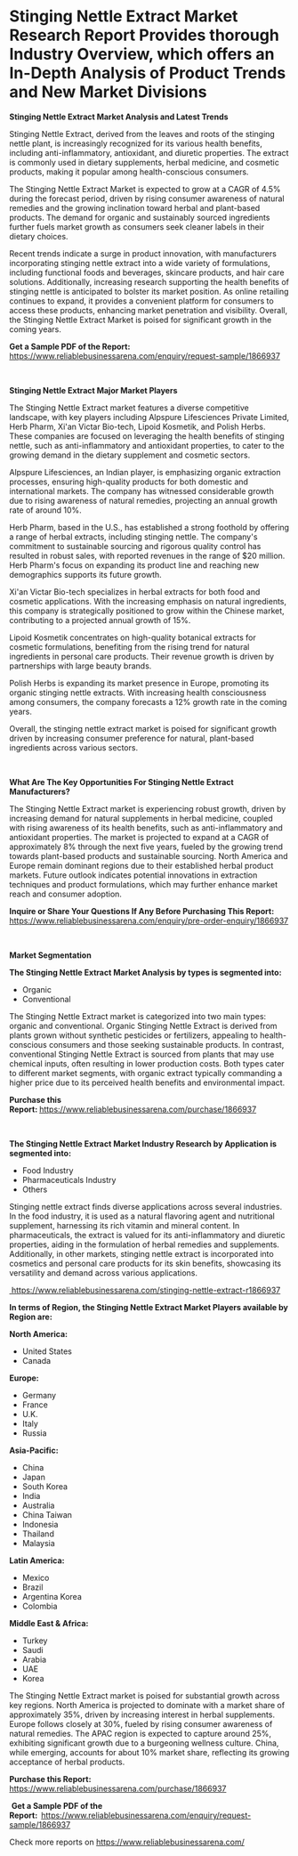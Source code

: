 <p><h1>Stinging Nettle Extract Market Research Report Provides thorough Industry Overview, which offers an In-Depth Analysis of Product Trends and New Market Divisions</h1></p><p><strong>Stinging Nettle Extract Market Analysis and Latest Trends</strong></p>
<p><p>Stinging Nettle Extract, derived from the leaves and roots of the stinging nettle plant, is increasingly recognized for its various health benefits, including anti-inflammatory, antioxidant, and diuretic properties. The extract is commonly used in dietary supplements, herbal medicine, and cosmetic products, making it popular among health-conscious consumers.</p><p>The Stinging Nettle Extract Market is expected to grow at a CAGR of 4.5% during the forecast period, driven by rising consumer awareness of natural remedies and the growing inclination toward herbal and plant-based products. The demand for organic and sustainably sourced ingredients further fuels market growth as consumers seek cleaner labels in their dietary choices. </p><p>Recent trends indicate a surge in product innovation, with manufacturers incorporating stinging nettle extract into a wide variety of formulations, including functional foods and beverages, skincare products, and hair care solutions. Additionally, increasing research supporting the health benefits of stinging nettle is anticipated to bolster its market position. As online retailing continues to expand, it provides a convenient platform for consumers to access these products, enhancing market penetration and visibility. Overall, the Stinging Nettle Extract Market is poised for significant growth in the coming years.</p></p>
<p><strong>Get a Sample PDF of the Report:&nbsp;</strong> <a href="https://www.reliablebusinessarena.com/enquiry/request-sample/1866937?utm_campaign=3024&utm_medium=2&utm_source=Github&utm_content=ia&utm_term=02042025&utm_id=stinging-nettle-extract">https://www.reliablebusinessarena.com/enquiry/request-sample/1866937</a></p>
<p>&nbsp;</p>
<p><strong>Stinging Nettle Extract Major Market Players</strong></p>
<p><p>The Stinging Nettle Extract market features a diverse competitive landscape, with key players including Alpspure Lifesciences Private Limited, Herb Pharm, Xi'an Victar Bio-tech, Lipoid Kosmetik, and Polish Herbs. These companies are focused on leveraging the health benefits of stinging nettle, such as anti-inflammatory and antioxidant properties, to cater to the growing demand in the dietary supplement and cosmetic sectors.</p><p>Alpspure Lifesciences, an Indian player, is emphasizing organic extraction processes, ensuring high-quality products for both domestic and international markets. The company has witnessed considerable growth due to rising awareness of natural remedies, projecting an annual growth rate of around 10%.</p><p>Herb Pharm, based in the U.S., has established a strong foothold by offering a range of herbal extracts, including stinging nettle. The company's commitment to sustainable sourcing and rigorous quality control has resulted in robust sales, with reported revenues in the range of $20 million. Herb Pharm's focus on expanding its product line and reaching new demographics supports its future growth.</p><p>Xi'an Victar Bio-tech specializes in herbal extracts for both food and cosmetic applications. With the increasing emphasis on natural ingredients, this company is strategically positioned to grow within the Chinese market, contributing to a projected annual growth of 15%.</p><p>Lipoid Kosmetik concentrates on high-quality botanical extracts for cosmetic formulations, benefiting from the rising trend for natural ingredients in personal care products. Their revenue growth is driven by partnerships with large beauty brands.</p><p>Polish Herbs is expanding its market presence in Europe, promoting its organic stinging nettle extracts. With increasing health consciousness among consumers, the company forecasts a 12% growth rate in the coming years.</p><p>Overall, the stinging nettle extract market is poised for significant growth driven by increasing consumer preference for natural, plant-based ingredients across various sectors.</p></p>
<p>&nbsp;</p>
<p><strong>What Are The Key Opportunities For Stinging Nettle Extract Manufacturers?</strong></p>
<p><p>The Stinging Nettle Extract market is experiencing robust growth, driven by increasing demand for natural supplements in herbal medicine, coupled with rising awareness of its health benefits, such as anti-inflammatory and antioxidant properties. The market is projected to expand at a CAGR of approximately 8% through the next five years, fueled by the growing trend towards plant-based products and sustainable sourcing. North America and Europe remain dominant regions due to their established herbal product markets. Future outlook indicates potential innovations in extraction techniques and product formulations, which may further enhance market reach and consumer adoption.</p></p>
<p><strong>Inquire or Share Your Questions If Any Before Purchasing This Report:</strong> <a href="https://www.reliablebusinessarena.com/enquiry/pre-order-enquiry/1866937?utm_campaign=3024&utm_medium=2&utm_source=Github&utm_content=ia&utm_term=02042025&utm_id=stinging-nettle-extract">https://www.reliablebusinessarena.com/enquiry/pre-order-enquiry/1866937</a></p>
<p>&nbsp;</p>
<p><strong>Market Segmentation</strong></p>
<p><strong>The Stinging Nettle Extract Market Analysis by types is segmented into:</strong></p>
<p><ul><li>Organic</li><li>Conventional</li></ul></p>
<p><p>The Stinging Nettle Extract market is categorized into two main types: organic and conventional. Organic Stinging Nettle Extract is derived from plants grown without synthetic pesticides or fertilizers, appealing to health-conscious consumers and those seeking sustainable products. In contrast, conventional Stinging Nettle Extract is sourced from plants that may use chemical inputs, often resulting in lower production costs. Both types cater to different market segments, with organic extract typically commanding a higher price due to its perceived health benefits and environmental impact.</p></p>
<p><strong>Purchase this Report:&nbsp;</strong><a href="https://www.reliablebusinessarena.com/purchase/1866937?utm_campaign=3024&utm_medium=2&utm_source=Github&utm_content=ia&utm_term=02042025&utm_id=stinging-nettle-extract">https://www.reliablebusinessarena.com/purchase/1866937</a></p>
<p>&nbsp;</p>
<p><strong>The Stinging Nettle Extract Market Industry Research by Application is segmented into:</strong></p>
<p><ul><li>Food Industry</li><li>Pharmaceuticals Industry</li><li>Others</li></ul></p>
<p><p>Stinging nettle extract finds diverse applications across several industries. In the food industry, it is used as a natural flavoring agent and nutritional supplement, harnessing its rich vitamin and mineral content. In pharmaceuticals, the extract is valued for its anti-inflammatory and diuretic properties, aiding in the formulation of herbal remedies and supplements. Additionally, in other markets, stinging nettle extract is incorporated into cosmetics and personal care products for its skin benefits, showcasing its versatility and demand across various applications.</p></p>
<p><a href="https://www.reliablebusinessarena.com/stinging-nettle-extract-r1866937?utm_campaign=3024&utm_medium=2&utm_source=Github&utm_content=ia&utm_term=02042025&utm_id=stinging-nettle-extract">&nbsp;https://www.reliablebusinessarena.com/stinging-nettle-extract-r1866937</a></p>
<p><strong>In terms of Region, the Stinging Nettle Extract Market Players available by Region are:</strong></p>
<p>
    <p> <strong> North America: </strong>
        <ul>
            <li>United States</li>
            <li>Canada</li>
        </ul>
        </p> 
    <p> <strong> Europe: </strong>
        <ul>
            <li>Germany</li>
            <li>France</li>
            <li>U.K.</li>
            <li>Italy</li>
            <li>Russia</li>
        </ul>
        </p> 
    <p> <strong> Asia-Pacific: </strong>
        <ul>
            <li>China</li>
            <li>Japan</li>
            <li>South Korea</li>
            <li>India</li>
            <li>Australia</li>
            <li>China Taiwan</li>
            <li>Indonesia</li>
            <li>Thailand</li>
            <li>Malaysia</li>
        </ul>
        </p> 
    <p> <strong> Latin America: </strong>
        <ul>
            <li>Mexico</li>
            <li>Brazil</li>
            <li>Argentina Korea</li>
            <li>Colombia</li>
        </ul>
        </p> 
    <p> <strong> Middle East & Africa: </strong>
        <ul>
            <li>Turkey</li>
            <li>Saudi</li>
            <li>Arabia</li>
            <li>UAE</li>
            <li>Korea</li>
        </ul>
    </p>
    </p>
<p><p>The Stinging Nettle Extract market is poised for substantial growth across key regions. North America is projected to dominate with a market share of approximately 35%, driven by increasing interest in herbal supplements. Europe follows closely at 30%, fueled by rising consumer awareness of natural remedies. The APAC region is expected to capture around 25%, exhibiting significant growth due to a burgeoning wellness culture. China, while emerging, accounts for about 10% market share, reflecting its growing acceptance of herbal products.</p></p>
<p><strong>Purchase this Report: </strong><a href="https://www.reliablebusinessarena.com/purchase/1866937?utm_campaign=3024&utm_medium=2&utm_source=Github&utm_content=ia&utm_term=02042025&utm_id=stinging-nettle-extract">https://www.reliablebusinessarena.com/purchase/1866937</a></p>
<p>&nbsp;<strong>Get a Sample PDF of the Report:&nbsp;&nbsp;</strong><a href="https://www.reliablebusinessarena.com/enquiry/request-sample/1866937?utm_campaign=3024&utm_medium=2&utm_source=Github&utm_content=ia&utm_term=02042025&utm_id=stinging-nettle-extract">https://www.reliablebusinessarena.com/enquiry/request-sample/1866937</a></p>
<p><strong></strong></p>
<p>Check more reports on <a href="https://www.reliablebusinessarena.com/?utm_campaign=3024&utm_medium=2&utm_source=Github&utm_content=ia&utm_term=02042025&utm_id=stinging-nettle-extract">https://www.reliablebusinessarena.com/</a></p>